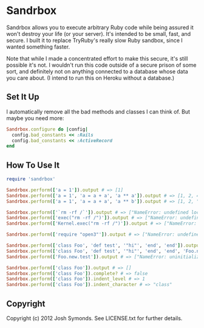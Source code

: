 # Sandrbox

Sandrbox allows you to execute arbitrary Ruby code while being assured it won't destroy your life (or your server). It's intended to be small, fast, and secure. I built it to replace TryRuby's really slow Ruby sandbox, since I wanted something faster.

Note that while I made a concentrated effort to make this secure, it's still possible it's not. I wouldn't run this code outside of a secure prison of some sort, and definitely not on anything connected to a database whose data you care about. (I intend to run this on Heroku without a database.)

## Set It Up

I automatically remove all the bad methods and classes I can think of. But maybe you need more:

```ruby
Sandrbox.configure do |config|
  config.bad_constants << :Rails
  config.bad_constants << :ActiveRecord
end
```

## How To Use It

```ruby
require 'sandrbox'

Sandrbox.perform(['a = 1']).output # => [1]
Sandrbox.perform(['a = 1', 'a = a + a', 'a ** a']).output # => [1, 2, 4]
Sandrbox.perform(['a = 1', 'a = a + a', 'a ** b']).output # => [1, 2, "NameError: undefined local variable or method `b' for main:Object"] 

Sandrbox.perform(['`rm -rf /`']).output # => ["NameError: undefined local variable or method ``' for Kernel:Module"]
Sandrbox.perform(['exec("rm -rf /")']).output # => ["NameError: undefined local variable or method `exec' for main:Object"] 
Sandrbox.perform(['Kernel.exec("rm -rf /")']).output # => ["NameError: undefined local variable or method `exec' for Kernel:Module"]

Sandrbox.perform(['require "open3"']).output # => ["NameError: undefined local variable or method `require' for main:Object"]

Sandrbox.perform(['class Foo', 'def test', '"hi"', 'end', 'end']).output # => [nil]
Sandrbox.perform(['class Foo', 'def test', '"hi"', 'end', 'end', 'Foo.new.test']).output # => [nil, "hi"]
Sandrbox.perform(['Foo.new.test']).output # => ["NameError: uninitialized constant Foo"] Each perform is independent of previous performs

Sandrbox.perform(['class Foo']).output # => []
Sandrbox.perform(['class Foo']).complete? # => false
Sandrbox.perform(['class Foo']).indent_level # => 1
Sandrbox.perform(['class Foo']).indent_character # => "class"
```

## Copyright

Copyright (c) 2012 Josh Symonds. See LICENSE.txt for further details.
